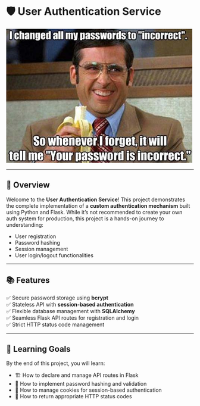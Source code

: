 # 🛡️ User Authentication Service  

![User Authentication Service](./lol.jpg)  

---

## 🚀 Overview  
Welcome to the **User Authentication Service**! This project demonstrates the complete implementation of a **custom authentication mechanism** built using Python and Flask. While it’s not recommended to create your own auth system for production, this project is a hands-on journey to understanding:  

- User registration  
- Password hashing  
- Session management  
- User login/logout functionalities  

---

## 📚 Features  

✅ Secure password storage using **bcrypt**  
✅ Stateless API with **session-based authentication**  
✅ Flexible database management with **SQLAlchemy**  
✅ Seamless Flask API routes for registration and login  
✅ Strict HTTP status code management  

---

## 📖 Learning Goals  

By the end of this project, you will learn:  
- 🏗️ How to declare and manage API routes in Flask  
- 🔐 How to implement password hashing and validation  
- 🍪 How to manage cookies for session-based authentication  
- 📡 How to return appropriate HTTP status codes  
